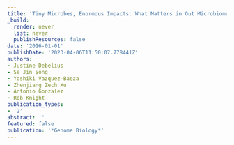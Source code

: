 ```yaml
---
title: 'Tiny Microbes, Enormous Impacts: What Matters in Gut Microbiome Studies?'
_build:
  render: never
  list: never
  publishResources: false
date: '2016-01-01'
publishDate: '2023-04-06T11:50:07.778441Z'
authors:
- Justine Debelius
- Se Jin Song
- Yoshiki Vazquez-Baeza
- Zhenjiang Zech Xu
- Antonio Gonzalez
- Rob Knight
publication_types:
- '2'
abstract: ''
featured: false
publication: '*Genome Biology*'
---
```


